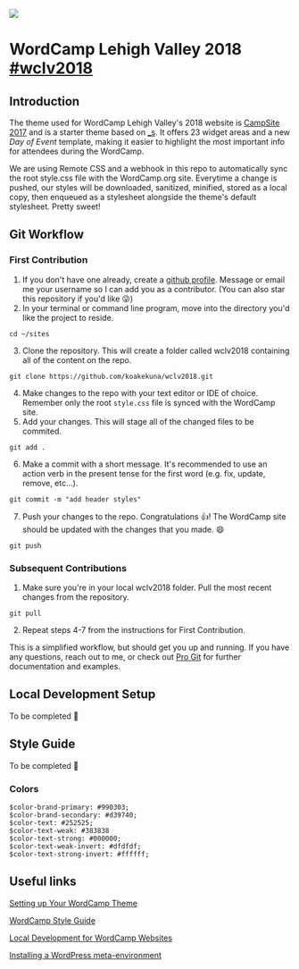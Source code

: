 [![](https://2018.lehighvalley.wordcamp.org/files/2018/04/WordCamp-GearLogo-300x300.png)](https://2018.lehighvalley.wordcamp.org/)

# WordCamp Lehigh Valley 2018 [#wclv2018](https://2018.lehighvalley.wordcamp.org/)

## Introduction

The theme used for WordCamp Lehigh Valley's 2018 website is [CampSite 2017](https://make.wordpress.org/community/2017/05/08/the-new-wordcamp-base-theme-campsite-2017/) and is a starter theme based on [_s](https://underscores.me/). It offers 23 widget areas and a new *Day of Event* template, making it easier to highlight the most important info for attendees during the WordCamp.

We are using Remote CSS and a webhook in this repo to automatically sync the root style.css file with the WordCamp.org site. Everytime a change is pushed, our styles will be downloaded, sanitized, minified, stored as a local copy, then enqueued as a stylesheet alongside the theme's default stylesheet. Pretty sweet! 

## Git Workflow

### First Contribution
1. If you don't have one already, create a [github profile](https://github.com). Message or email me your username so I can add you as a contributor. (You can also star this repository if you'd like :stuck_out_tongue_winking_eye:)
2. In your terminal or command line program, move into the directory you'd like the project to reside.
```
cd ~/sites
```
3. Clone the repository. This will create a folder called wclv2018 containing all of the content on the repo.
```
git clone https://github.com/koakekuna/wclv2018.git
```
4. Make changes to the repo with your text editor or IDE of choice. Remember only the root `style.css` file is synced with the WordCamp site.
5. Add your changes. This will stage all of the changed files to be commited.
```
git add .
```
6. Make a commit with a short message. It's recommended to use an action verb in the present tense for the first word (e.g. fix, update, remove, etc...).
```
git commit -m "add header styles"
```
7. Push your changes to the repo. Congratulations :thumbsup:! The WordCamp site should be updated with the changes that you made. :smile:
```
git push
```

### Subsequent Contributions
1. Make sure you're in your local wclv2018 folder. Pull the most recent changes from the repository.
```
git pull
```
2. Repeat steps 4-7 from the instructions for First Contribution.

This is a simplified workflow, but should get you up and running. If you have any questions, reach out to me, or check out [Pro Git](https://git-scm.com/book/en/v2) for further documentation and examples.

## Local Development Setup
To be completed :construction:

## Style Guide
To be completed :construction:

### Colors
```
$color-brand-primary: #990303;
$color-brand-secondary: #d39740;
$color-text: #252525;
$color-text-weak: #383838
$color-text-strong: #000000;
$color-text-weak-invert: #dfdfdf;
$color-text-strong-invert: #ffffff;
```

## Useful links

[Setting up Your WordCamp Theme](https://make.wordpress.org/community/handbook/wordcamp-organizer/first-steps/web-presence/setting-up-your-wordcamp-theme/)

[WordCamp Style Guide](https://github.com/lucijanblagonic/wordcamp-style-guide)

[Local Development for WordCamp Websites](https://ryelle.codes/2016/07/local-development-for-wordcamp-websites/)

[Installing a WordPress meta-environment](https://github.com/WordPress/meta-environment/blob/master/docs/install.md)
